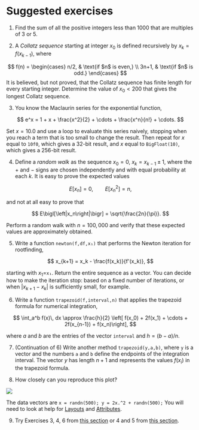 # Suggested exercises

1. Find the sum of all the positive integers less than 1000 that are multiples of 3 or 5.

2. A *Collatz sequence* starting at integer $x_0$ is defined recursively by $x_k = f(x_{k-1})$, where

$$
f(n) = \begin{cases} 
n/2, & \text{if $n$ is even,} \\ 3n+1, & \text{if $n$ is odd.} 
\end{cases}
$$
It is believed, but not proved, that the Collatz sequence has finite length for every starting integer. Determine the value of $x_0 < 200$ that gives the longest Collatz sequence.

3. You know the Maclaurin series for the exponential function,

$$
e^x = 1 + x + \frac{x^2}{2} + \cdots + \frac{x^n}{n!} + \cdots. 
$$

Set $x=10.0$ and use a loop to evaluate this series naively, stopping when you reach a term that is too small to change the result. Then repeat for $x$ equal to `10f0`, which gives a 32-bit result, and $x$ equal to `BigFloat(10)`, which gives a 256-bit result.

4. Define a *random walk* as the sequence $x_0=0$, $x_k = x_{k-1} \pm 1$, where the $+$ and $-$ signs are chosen independently and with equal probability at each $k$. It is easy to prove the expected values

$$
E[x_n] = 0, \qquad E\bigl[x_n^2\bigr] = n,
$$

and not at all easy to prove that 

$$
E\bigl[\left|x_n\right|\bigr] = \sqrt{\frac{2n}{\pi}}. 
$$

Perform a random walk with $n=100,000$ and verify that these expected values are approximately obtained.

5. Write a function `newton(f,df,x₁)` that performs the Newton iteration for rootfinding,

$$
x_{k+1} = x_k - \frac{f(x_k)}{f'(x_k)},
$$

starting with $x_1=$`x₁`. Return the entire sequence as a vector. You can decide how to make the iteration stop: based on a fixed number of iterations, or when $|x_{k+1}-x_k|$ is sufficiently small, for example.

6. Write a function `trapezoid(f,interval,n)` that applies the trapezoid formula for numerical integration,

$$
\int_a^b f(x)\, dx \approx \frac{h}{2} \left[ f(x_0) + 2f(x_1) + \cdots + 2f(x_{n-1}) + f(x_n)\right], 
$$

where $a$ and $b$ are the entries of the vector `interval` and $h=(b-a)/n$.

7. (Continuation of 6) Write another method `trapezoid(y,a,b)`, where `y` is a vector and the numbers `a` and `b` define the endpoints of the integration interval. The vector $y$ has length $n+1$ and represents the values $f(x_i)$ in the trapezoid formula.

8. How closely can you reproduce this plot?

![](exercise_plot.svg)

The data vectors are `x = randn(500); y = 2x.^2 + randn(500);` You will need to look at help for [Layouts](https://docs.juliaplots.org/latest/layouts) and [Attributes](https://docs.juliaplots.org/latest/attributes/).

9. Try Exercises 3, 4, 6 from [this section](https://tobydriscoll.net/fnc-julia/linsys/lu.html#exercises) or 4 and 5 from [this section](https://tobydriscoll.net/fnc-julia/linsys/structure.html).
